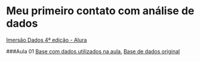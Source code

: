 # Meu primeiro contato com análise de dados

[Imersão Dados 4ª edição - Alura](https://www.alura.com.br/imersao-dados-4/aula01-colab-python-pandas?utm_source=ActiveCampaign&utm_medium=email&utm_content=%5BImers%C3%A3o+Dados%5D+Aula+1+Liberada%21+%F0%9F%94%90&utm_campaign=%5BImers%C3%A3o%5D+%28Dados%29+Libera%C3%A7%C3%A3o+Aula+01&vgo_ee=Nn1nIYMCxZC5oAsJHdXzKTpxdzkQNl9LgdxZ9pnzLRY%3D)

###Aula 01
[Base com dados utilizados na aula.](https://gist.githubusercontent.com/tgcsantos/3bdb29eba6ce391e90df2b72205ba891/raw/22fa920e80c9fa209a9fccc8b52d74cc95d1599b/dados_imoveis.csv)
[Base de dados original](https://www.kaggle.com/datasets/kaggleshashankk/house-price-data-of-sao-paulo)

